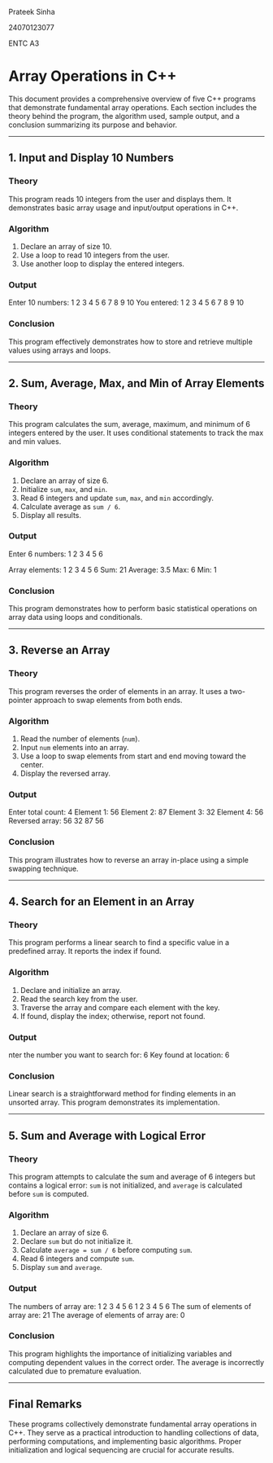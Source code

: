 Prateek Sinha

24070123077

ENTC A3

# Array Operations in C++

This document provides a comprehensive overview of five C++ programs that demonstrate fundamental array operations. Each section includes the theory behind the program, the algorithm used, sample output, and a conclusion summarizing its purpose and behavior.

---

## 1. Input and Display 10 Numbers

### Theory
This program reads 10 integers from the user and displays them. It demonstrates basic array usage and input/output operations in C++.

### Algorithm
1. Declare an array of size 10.
2. Use a loop to read 10 integers from the user.
3. Use another loop to display the entered integers.

### Output
Enter 10 numbers: 1 2 3 4 5 6 7 8 9 10 
You entered: 1 2 3 4 5 6 7 8 9 10

### Conclusion
This program effectively demonstrates how to store and retrieve multiple values using arrays and loops.

---

## 2. Sum, Average, Max, and Min of Array Elements

### Theory
This program calculates the sum, average, maximum, and minimum of 6 integers entered by the user. It uses conditional statements to track the max and min values.

### Algorithm
1. Declare an array of size 6.
2. Initialize `sum`, `max`, and `min`.
3. Read 6 integers and update `sum`, `max`, and `min` accordingly.
4. Calculate average as `sum / 6`.
5. Display all results.

### Output
Enter 6 numbers: 1 2 3 4 5 6

Array elements: 1 2 3 4 5 6 Sum: 21 Average: 3.5 Max: 6 Min: 1

### Conclusion
This program demonstrates how to perform basic statistical operations on array data using loops and conditionals.

---

## 3. Reverse an Array

### Theory
This program reverses the order of elements in an array. It uses a two-pointer approach to swap elements from both ends.

### Algorithm
1. Read the number of elements (`num`).
2. Input `num` elements into an array.
3. Use a loop to swap elements from start and end moving toward the center.
4. Display the reversed array.

### Output
Enter total count: 4 Element 1: 56 Element 2: 87 Element 3: 32 Element 4: 56 Reversed array: 56 32 87 56

### Conclusion
This program illustrates how to reverse an array in-place using a simple swapping technique.

---

## 4. Search for an Element in an Array

### Theory
This program performs a linear search to find a specific value in a predefined array. It reports the index if found.

### Algorithm
1. Declare and initialize an array.
2. Read the search key from the user.
3. Traverse the array and compare each element with the key.
4. If found, display the index; otherwise, report not found.

### Output
nter the number you want to search for: 6 Key found at location: 6

### Conclusion
Linear search is a straightforward method for finding elements in an unsorted array. This program demonstrates its implementation.

---

## 5. Sum and Average with Logical Error

### Theory
This program attempts to calculate the sum and average of 6 integers but contains a logical error: `sum` is not initialized, and `average` is calculated before `sum` is computed.

### Algorithm
1. Declare an array of size 6.
2. Declare `sum` but do not initialize it.
3. Calculate `average = sum / 6` before computing `sum`.
4. Read 6 integers and compute `sum`.
5. Display `sum` and `average`.

### Output
The numbers of array are: 1 2 3 4 5 6 1 2 3 4 5 6 The sum of elements of array are: 21 The average of elements of array are: 0

### Conclusion
This program highlights the importance of initializing variables and computing dependent values in the correct order. The average is incorrectly calculated due to premature evaluation.

---

## Final Remarks

These programs collectively demonstrate fundamental array operations in C++. They serve as a practical introduction to handling collections of data, performing computations, and implementing basic algorithms. Proper initialization and logical sequencing are crucial for accurate results.
